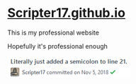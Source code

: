 # [Scripter17.github.io](https://scripter17.github.io)

This is my professional website

Hopefully it's professional enough

![](images/summary.png)